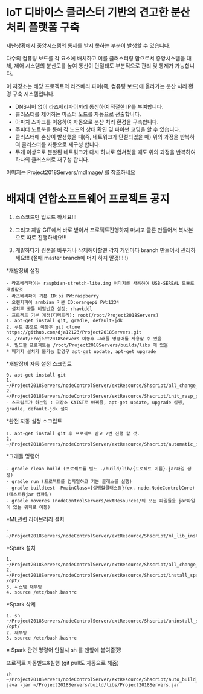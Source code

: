 # IoT 디바이스 클러스터 기반의 견고한 분산처리 플랫폼 구축

재난상황에서 중앙시스템의 통제를 받지 못하는 부분이 발생할 수 있습니다.

다수의 컴퓨팅 보드를 각 요소에 배치하고 이를 클러스터링 함으로서 중앙시스템을 대체, 제어 시스템의 분산도를 높여 통신이 단절돼도 부분적으로 관리 및 통제가 가능합니다.

이 저장소는 해당 프로젝트의 라즈베리 파이(즉, 컴퓨팅 보드)에 올라가는 분산 처리 환경 구축 시스템입니다.
 - DNS서버 없이 라즈베리파이끼리 통신하여 적절한 IP를 부여합니다.
 - 클러스터를 제어하는 마스터 노드를 자동으로 선출합니다.
 - 아파치 스파크를 이용하여 자동으로 분산 처리 환경을 구축합니다.
 - 주피터 노트북을 통해 각 노드의 상태 확인 및 파이썬 코딩을 할 수 있습니다.
 - 클러스터에 손상이 발생했을 때(즉, 네트워크가 단절되었을 때) 위의 과정을 반복하여 클러스터를 자동으로 재구성 합니다.
 - 두개 이상으로 분할된 네트워크가 다시 하나로 합쳐졌을 때도 위의 과정을 반복하여 하나의 클러스터로 재구성 합니다.

이미지는 Project2018Servers/mdImage/ 를 참조하세요


<h1>배재대 연합소프트웨어 프로젝트 공지</h1>

1. 소스코드만 업로드 하세요!!!

2. 그리고 제발 GIT에서 바로 받아서 프로젝트진행하지 마시고 클론 만들어서 복사본으로 따로 진행하세요!!!

3. 개발하다가 원본을 바꾸거나 삭제해야할땐 각자 개인마다 branch 만들어서 관리하세요!!! (절때 master branch에 머지 하지 말것!!!!!)

*개발장비 설정

    - 라즈베리파이는 raspbian-stretch-lite.img 이미지를 사용하여 USB-SEREAL 모듈로 개발할것
    - 라즈베리파이 기본 ID:pi PW:raspberry
    - 오랜지파이 armbian 기본 ID:orangepi PW:1234
    - 설치후 공통 비밀번호 설정: rhavkddl
    - 프로젝트 기본 계정(디렉토리): root(/root/Project2018Servers)
    1. apt-get install git, gradle, default-jdk
    2. 루트 홈으로 이동후 git clone https://github.com/dja12123/Project2018Servers.git
    3. /root/Project2018Servers 이동후 그래들 명령어를 사용할 수 있음
    4. 빌드한 프로젝트는 /root/Project2018Servers/builds/libs 에 있음
    * 패키지 설치가 불가능 할경우 apt-get update, apt-get upgrade
    
*개발장비 자동 설정 스크립트

    0. apt-get install git
    1. ~/Project2018Servers/nodeControlServer/extResource/Shscript/all_change_unix.sh
    2. ~/Project2018Servers/nodeControlServer/extResource/Shscript/init_rasp_pi.sh
    - 스크립트가 하는일 : 저장소 KAIST로 바꿔줌, apt-get update, upgrade 실행, gradle, default-jdk 설치
    
*완전 자동 설정 스크립트

    1. apt-get install git 후 프로젝트 받고 2번 진행 할 것.
    2. ~/Project2018Servers/nodeControlServer/extResource/Shscript/automatic_install_final.sh
    
    

*그래들 명령어

    - gradle clean build (프로젝트를 빌드 ./build/lib/{프로젝트 이름}.jar파일 생성)
    - gradle run (프로젝트를 컴파일하고 기본 클래스를 실행)
    - gradle buildtest -PmainClass={실행할클래스명}(ex. node.NodeControlCore) (테스트용jar 컴파일)
    - gradle moveres (nodeControlServers/extResources/의 모든 파일들을 jar파일이 있는 위치로 이동)
   
   
*ML관련 라이브러리 설치

    - ~/Project2018Servers/nodeControlServer/extResource/Shscript/ml_lib_install.sh
   
*Spark 설치

    1. ~/Project2018Servers/nodeControlServer/extResource/Shscript/all_change_unix.sh
    2. ~/Project2018Servers/nodeControlServer/extResource/Shscript/install_spark.sh /opt/
    3. 시스템 재부팅
    4. source /etc/bash.bashrc
    
    
*Spark 삭제
    
    1. sh ~/Project2018Servers/nodeControlServer/extResource/Shscript/uninstall_spark.sh /opt/
    2. 재부팅
    3. source /etc/bash.bashrc

※ Spark 관련 명령어 안될시 sh 를 맨앞에 붙여줄것!

프로젝트 자동빌드&실행 (git pull도 자동으로 해줌)

    sh ~/Project2018Servers/nodeControlServer/extResource/Shscript/auto_build_proj.sh 
    java -jar ~/Project2018Servers/build/libs/Project2018Servers.jar
